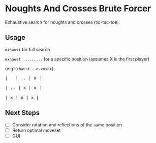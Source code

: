 # Noughts And Crosses Brute Forcer
Exhaustive search for noughts and crosses (tic-tac-toe).

## Usage
`exhaust` for full search

`exhaust .........` for a specific position
(assumes X is the first player)

(e.g `exhaust ..o.xoxox`): 
<pre>
|   | .. | o |

| .. | x | o |

| x | o | x | 
</pre>
## Next Steps
- [ ] Consider rotation and reflections of the same position
- [ ] Return optimal moveset
- [ ] GUI

